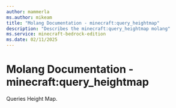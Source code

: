 ```yaml
---
author: mammerla
ms.author: mikeam
title: "Molang Documentation - minecraft:query_heightmap"
description: "Describes the minecraft:query_heightmap molang"
ms.service: minecraft-bedrock-edition
ms.date: 02/11/2025 
---
```


# Molang Documentation - minecraft:query_heightmap

Queries Height Map.

